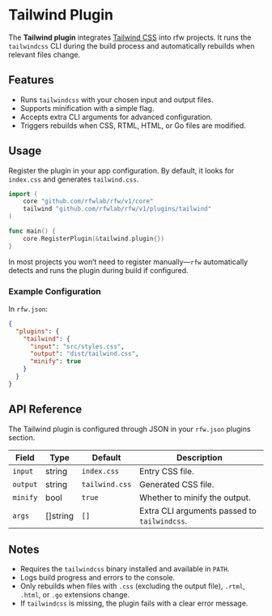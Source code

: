 # Tailwind Plugin

The **Tailwind plugin** integrates [Tailwind CSS](https://tailwindcss.com) into rfw projects. It runs the `tailwindcss` CLI during the build process and automatically rebuilds when relevant files change.

## Features

* Runs `tailwindcss` with your chosen input and output files.
* Supports minification with a simple flag.
* Accepts extra CLI arguments for advanced configuration.
* Triggers rebuilds when CSS, RTML, HTML, or Go files are modified.

## Usage

Register the plugin in your app configuration. By default, it looks for `index.css` and generates `tailwind.css`.

```go
import (
    core "github.com/rfwlab/rfw/v1/core"
    tailwind "github.com/rfwlab/rfw/v1/plugins/tailwind"
)

func main() {
    core.RegisterPlugin(&tailwind.plugin{})
}
```

In most projects you won’t need to register manually—`rfw` automatically detects and runs the plugin during build if configured.

### Example Configuration

In `rfw.json`:

```json
{
  "plugins": {
    "tailwind": {
      "input": "src/styles.css",
      "output": "dist/tailwind.css",
      "minify": true
    }
  }
}
```

## API Reference

The Tailwind plugin is configured through JSON in your `rfw.json` plugins section.

| Field    | Type      | Default        | Description                                  |
| -------- | --------- | -------------- | -------------------------------------------- |
| `input`  | string    | `index.css`    | Entry CSS file.                              |
| `output` | string    | `tailwind.css` | Generated CSS file.                          |
| `minify` | bool      | `true`         | Whether to minify the output.                |
| `args`   | \[]string | `[]`           | Extra CLI arguments passed to `tailwindcss`. |

## Notes

* Requires the `tailwindcss` binary installed and available in `PATH`.
* Logs build progress and errors to the console.
* Only rebuilds when files with `.css` (excluding the output file), `.rtml`, `.html`, or `.go` extensions change.
* If `tailwindcss` is missing, the plugin fails with a clear error message.
